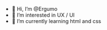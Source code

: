 - 👋 Hi, I’m @Ergumo
- 👀 I’m interested in UX / UI
- 🌱 I’m currently learning html and css


<!---
Ergumo/Ergumo is a ✨ special ✨ repository because its `README.md` (this file) appears on your GitHub profile.
You can click the Preview link to take a look at your changes.
--->
